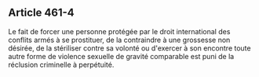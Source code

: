 Article 461-4
----
Le fait de forcer une personne protégée par le droit international des conflits
armés à se prostituer, de la contraindre à une grossesse non désirée, de la
stériliser contre sa volonté ou d'exercer à son encontre toute autre forme de
violence sexuelle de gravité comparable est puni de la réclusion criminelle à
perpétuité.
